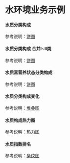 # 水环境业务示例

#### 水质分类构成  
参考说明：[饼图](/pie)
<vuep template="#simple_1"></vuep>
<script v-pre type="text/x-template" id="simple_1">
<template>
    <p-pie business="waterGrades" :data="data" style="width: 400px; height: 300px;"></p-pie>
</template>

<script>
  export default {
    data () {
      return {
        data: [
            { name: 'Ⅰ类', value: 5 },
            { name: 'Ⅱ类', value: 5 },
            { name: 'Ⅲ类', value: 30 },
            { name: 'Ⅳ类', value: 20 },
            { name: 'Ⅴ类', value: 10 },
            { name: '劣Ⅴ类', value: 2 }
        ]
      }
    }
  }
</script>
</script>

#### 水质分类构成 合并Ⅰ~Ⅱ类
参考说明：[饼图](/pie)
<vuep template="#simple_2"></vuep>
<script v-pre type="text/x-template" id="simple_2">
<template>
    <p-pie business="merge1n2WaterGrades" :data="data" style="width: 400px; height: 300px;"></p-pie>
</template>

<script>
  export default {
    data () {
      return {
        data: [
            { name: 'Ⅰ~Ⅱ类', value: 10 },
            { name: 'Ⅲ类', value: 30 },
            { name: 'Ⅳ类', value: 20 },
            { name: 'Ⅴ类', value: 10 },
            { name: '劣Ⅴ类', value: 2 }
        ]
      }
    }
  }
</script>
</script>

#### 水质富营养状态分类构成
参考说明：[饼图](/pie)
<vuep template="#simple_3"></vuep>
<script v-pre type="text/x-template" id="simple_3">
<template>
    <p-pie business="eutrophicationColor" :data="data" style="width: 400px; height: 300px;"></p-pie>
</template>

<script>
  export default {
    data () {
      return {
        data: [
            { name: '贫营养', value: 10 },
            { name: '中营养', value: 30 },
            { name: '轻度富营养', value: 20 },
            { name: '中度富营养', value: 10 },
            { name: '重度富营养', value: 2 }
        ]
      }
    }
  }
</script>
</script>

#### 水质分类构成变化
参考说明：[堆叠图](/stackBar)
<vuep template="#simple_4"></vuep>
<script v-pre type="text/x-template" id="simple_4">
<template>
    <p-stack-bar
        style="width: 500px;height: 500px;"
        :data="data"
        :config="{
            color: 'waterGradesColor'
        }"
    ></p-stack-bar>

</template>

<script>
  export default {
    data () {
      return {
        data: {
            xAxis: ['2015年', '2016年', '2017年'],
            series: [
                { name: 'Ⅰ类', data: [20, 25, 30] },
                { name: 'Ⅱ类', data: [20, 25, 30] },
                { name: 'Ⅲ类', data: [60, 50, 30] },
                { name: 'Ⅳ类', data: [0, 0, 10] },
                { name: 'Ⅴ类', data: [0, 0, 0] },
                { name: '劣Ⅴ类', data: [0, 0, 0] },
            ]
        }
      }
    }
  }
</script>
</script>

#### 水质构成热力图
参考说明：[热力图](/heatmap)
<vuep template="#simple_5"></vuep>
<script v-pre type="text/x-template" id="simple_5">
<template>
    <p-heatmap
        style="width: 500px;height: 600px;"
        business="waterGrades"
        :data="data"
    ></p-heatmap>

</template>

<script>
  export default {
    data () {
      return {
        data: {
          xAxis: ['2015年', '2016年', '2017年', '2018年', '2019年'],
          series: [
              { name: '广州市', data: [1, 2, 3, 4, 5] },
              { name: '深圳市', data: [1, 2, 3, 4, 5] },
              { name: '东莞市', data: [1, 6, 3, 4, 5] },
              { name: '广州市', data: [1, 2, 3, 4, 5] },
              { name: '广州市', data: [3, 2, 3, 4, 5] },
              { name: '广州市', data: [3, 2, 3, 4, 5] },
              { name: '广州市', data: [1, 2, 3, 4, 5] },
              { name: '广州市', data: [1, 2, 3, 4, 5] },
              { name: '广州市', data: [1, 2, 3, 4, 5] },
              { name: '中山市', data: [6, 2, 3, 4, 5] }
          ]
        }
      }
    }
  }
</script>
</script>

#### 水质指数排名
参考说明：[条纹图](/stripeBar)
<vuep template="#simple_6"></vuep>
<script v-pre type="text/x-template" id="simple_6">
<template>
    <p-stripe-bar
        style="width: 500px;height: 500px;"
        :data="data"
    ></p-stripe-bar>

</template>

<script>
  export default {
    data () {
      return {
        data: [
          { name: '广州', rank: 1, value: 2.5 },
          { name: '广州', rank: 2, value: 2.8 },
          { name: '广州', rank: 3, value: 2.9 },
          { name: '广州', rank: 4, value: 3.1 },
          { name: '广州', rank: 5, value: 3.5 },
          { name: '广州', rank: 6, value: 3.8 },
          { name: '广州', rank: 7, value: 4.5 },
          { name: '广州', rank: 8, value: 4.8 },
          { name: '广州', rank: 9, value: 5.6 },
          { name: '广州', rank: 10, value: 5.8 },
          { name: '广州', rank: 11, value: 5.8 },
          { name: '广州', rank: 12, value: 6.2 }
        ]
      }
    }
  }
</script>
</script>
